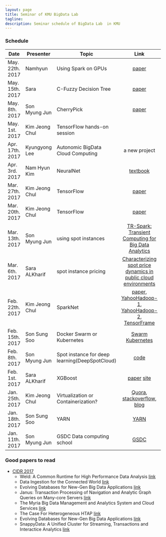 ```yaml
---
layout: page
title: Seminar of KMU BigData Lab
tagline:  
description: Seminar schedule of BigData Lab  in KMU
---
```

### Schedule


| Date | Presenter | Topic | Link | Presentation |
|------|-----------|-------|:----:|--------------|
| May. 22th. 2017 | Namhyun |Using Spark on GPUs | [paper](http://conferences.computer.org/pdswdiscs/2016/papers/5216a025.pdf) | |
| May. 15th. 2017 | Sara | C-Fuzzy Decision Tree| [paper](http://dl.acm.org/citation.cfm?id=2169836) | |
| May. 8th. 2017 | Son Myung Jun | CherryPick | [paper](https://www.usenix.org/system/files/conference/nsdi17/nsdi17-alipourfard.pdf)| [ppt](https://docs.google.com/presentation/d/1FwFtsm5P0S01dMM7pK2nY_V_5qOkFndom6L5nKYu7Mo/edit?usp=sharing)|
| May. 1st. 2017 | Kim Jeong Chul | TensorFlow hands-on session| | [ppt](https://docs.google.com/presentation/d/1s8lIqARuRHa6rxAiVIxnzD_8hnS7Fs-eCQL_6IRfaH4/edit?usp=sharing) |
| Apr. 17th. 2017 | Kyungyong Lee | Autonomic BigData Cloud Computing | a new project| |
| Apr. 3rd. 2017 | Nam Hyun Kim | NeuralNet | [textbook](http://neuralnetworksanddeeplearning.com/) | |
| Mar. 27th. 2017 | Kim Jeong Chul | TensorFlow | [paper](https://www.usenix.org/system/files/conference/osdi16/osdi16-abadi.pdf) | |
| Mar. 20th. 2017 | Kim Jeong Chul | TensorFlow | [paper](https://www.usenix.org/system/files/conference/osdi16/osdi16-abadi.pdf) | [ppt](https://docs.google.com/presentation/d/1xZ8jrBzPRNpX2okp0lNNl79NQHmxBEEXiBr7cOk9QAk/edit?usp=sharing) |
| Mar. 13th. 2017 | Son Myung Jun | using spot instances | [TR-Spark: Transient Computing for Big Data Analytics](http://dl.acm.org/citation.cfm?id=2987576) |[ppt](https://drive.google.com/file/d/0B93gDq1ZuFfud2hBcVM2TVFpSkU/view?usp=sharing)|
| Mar. 6th. 2017 | Sara ALKharif | spot instance pricing | [Characterizing spot price dynamics in public cloud environments]( http://www.sciencedirect.com/science/article/pii/S0167739X12001483)|[ppt](https://drive.google.com/open?id=0ByOPgARQ0MBmajBZbzdhT3ZEdEE)|
| Feb. 22th. 2017 | Kim Jeong Chul | SparkNet| [paper](https://amplab.cs.berkeley.edu/projects/sparknet/), [YahooHadoop-1](http://yahoohadoop.tumblr.com/post/129872361846/large-scale-distributed-deep-learning-on-hadoop), [YahooHadoop-2](http://yahoohadoop.tumblr.com/post/139916563586/caffeonspark-open-sourced-for-distributed-deep), [TensorFrame](https://www.youtube.com/watch?v=08mrnJxcIWw) | [ppt](https://docs.google.com/presentation/d/1WBPDKzWzgXxKPdAPduBeAIzXzc0UFn7iqm8jz4jSFJc/edit?usp=sharing) |
| Feb. 15th. 2017 | Son Sung Soo | Docker Swarm or Kubernetes |[Swarm](https://www.docker.com/products/docker-swarm) [Kubernetes](https://kubernetes.io) | [ppt](https://docs.google.com/presentation/d/1yMv1UQq-vWwak63n-GP90LLCiZHce6_o4oYH_NLvASQ/edit?usp=sharing)
| Feb. 8th. 2017 | Son Myung Jun | Spot instance for deep learning(DeepSpotCloud) |[code](https://github.com/mjaysonnn/DeepSpotCloud) |[ppt](https://drive.google.com/open?id=1yI4XzjufCjAhLjMpJgeUk6SnDJetfW9djq-SNjTuQpU)|
| Feb. 1st. 2017 | Sara ALKharif | XGBoost | [paper](https://arxiv.org/abs/1603.02754) [site](https://xgboost.readthedocs.io/en/latest/)|[ppt](https://drive.google.com/open?id=0ByOPgARQ0MBmaHY2UnB5QUhSWWM)|
| Jan. 25th. 2017 | Kim Jeong Chul | Virtualization or Containerization? | [Quora](https://www.quora.com/What-is-the-difference-between-containerization-Docker-and-virtualization-VMWare-VirtualBox-Xen), [stackoverflow](http://stackoverflow.com/questions/16047306/how-is-docker-different-from-a-normal-virtual-machine), [blog](https://monkeyvault.net/docker-vs-virtualization/) | [docs](https://drive.google.com/open?id=1KkE_-nf2OAf2QRBnM7a3Xv6jipPCczo4Yrbtw_cUqtw) |
| Jan. 18th. 2017 | Son Sung Soo | YARN | [YARN](http://dl.acm.org/citation.cfm?id=2523633) | [docs](https://docs.google.com/presentation/d/1MyyGAaSqBr7D90bZ29nryWQmAj_6n4l_bQEc2Ite5VE/edit#slide=id.p4)
| Jan. 11th. 2017 | Son Myung Jun | GSDC Data computing school | [GSDC](https://indico.cern.ch/event/577216/) | [docs](https://drive.google.com/drive/folders/0B93gDq1ZuFfuWkJBcXl6YWlGa0k?usp=sharing)

### Good papers to read

* [CIDR 2017](http://cidrdb.org/cidr2017/program.html)
  * Weld: A Common Runtime for High Performance Data Analysis [link](https://cs.stanford.edu/~matei/papers/2017/cidr_weld.pdf)
  * Data Ingestion for the Connected World [link](http://people.csail.mit.edu/tatbul/publications/sstore_cidr17.pdf)
  * Evolving Databases for New-Gen Big Data Applications [link](http://cidrdb.org/cidr2017/papers/p123-barber-cidr17.pdf)
  * Janus: Transaction Processing of Navigation and Analytic Graph Queries on Many-core Servers [link](http://cidrdb.org/cidr2017/papers/p104-kimura-cidr17.pdf)
  * The Myria Big Data Management and Analytics System and Cloud Services [link](http://cidrdb.org/cidr2017/papers/p37-wang-cidr17.pdf)
  * The Case For Heterogeneous HTAP [link](http://cidrdb.org/cidr2017/papers/p21-appuswamy-cidr17.pdf)
  * Evolving Databases for New-Gen Big Data Applications [link](http://cidrdb.org/cidr2017/papers/p123-barber-cidr17.pdf)
  * SnappyData: A Unified Cluster for Streaming, Transactions and Interactice Analytics [link](http://www.snappydata.io/snappy-industrial)
